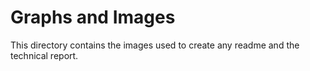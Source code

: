 # Graphs and Images

This directory contains the images used to create any readme and the technical report.
